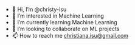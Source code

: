 - 👋 Hi, I’m @christy-isu
- 👀 I’m interested in Machine Learning
- 🌱 I’m currently learning Machine Learning
- 💞️ I’m looking to collaborate on ML projects
- 📫 How to reach me christiana.isu@gmail.com

<!---
christy-isu/christy-isu is a ✨ special ✨ repository because its `README.md` (this file) appears on your GitHub profile.
You can click the Preview link to take a look at your changes.
--->
